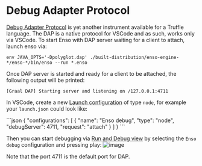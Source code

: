 # Debug Adapter Protocol

[Debug Adapter Protocol](https://www.graalvm.org/latest/tools/dap/) is yet
another instrument available for a Truffle language. The DAP is a native
protocol for VSCode and as such, works only via VSCode. To start Enso with DAP
server waiting for a client to attach, launch enso via:

```
env JAVA_OPTS='-Dpolyglot.dap' ./built-distribution/enso-engine-*/enso-*/bin/enso --run *.enso
```

Once DAP server is started and ready for a client to be attached, the following
output will be printed:

```
[Graal DAP] Starting server and listening on /127.0.0.1:4711
```

In VSCode, create a new
[Launch configuration](https://code.visualstudio.com/docs/editor/debugging#_launch-configurations)
of type `node`, for example your `launch.json` could look like:

\```json
{
    "configurations": [
        {
            "name": "Enso debug",
            "type": "node",
            "debugServer": 4711,
            "request": "attach"
          }
    ]
}
\```

Then you can start debugging via
[Run and Debug view](https://code.visualstudio.com/docs/editor/debugging#_run-and-debug-view) by selecting the `Enso debug` configuration and pressing play:
![image](https://github.com/enso-org/enso/assets/1436948/b939e2a8-7d8e-4286-b7d3-61fbfbd99ce6)



Note that the port 4711 is the default port for DAP.
